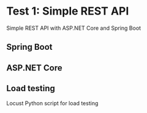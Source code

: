# Test 1: Simple REST API

Simple REST API with ASP.NET Core and Spring Boot

## Spring Boot

## ASP.NET Core

## Load testing

Locust Python script for load testing
